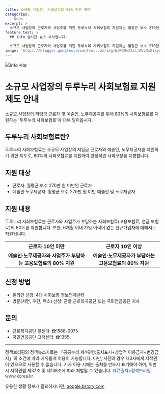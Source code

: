 ```yaml
---
title: 소규모 사업장, 사회보험료 80% 지원 혜택
categories:
  - News
excerpt: >
  소규모 사업장의 근로자와 사업주를 위한 두루누리 사회보험료 지원제는 월평균 보수 270만 원 미만의 근로자와 예술인, 노무제공자를 대상으로 하며 재산세와 종합소득이 일정 수준 이하인 경우를 제외합니다. 지원 대상자는 80%의 사회보험료 지원을 받을 수 있으며, 온라인 및 방문 신청이 가능하며 관련 문의는 근로복지공단과 국민연금공단으로 가능합니다.
feature_text: >
  ## info 실시간 뉴스 속보입니다.

  소규모 사업장의 근로자와 사업주를 위한 두루누리 사회보험료 지원제는 월평균 보수 270만 원 미만의 근로자와 예술인, 노무제공자를 대상으로 하며 재산세와 종합소득이 일정 수준 이하인 경우를 제외합니다. 지원 대상자는 80%의 사회보험료 지원을 받을 수 있으며, 온라인 및 방문 신청이 가능하며 관련 문의는 근로복지공단과 국민연금공단으로 가능합니다.
image: 'https://blogger.googleusercontent.com/img/b/R29vZ2xl/AVvXsEixyZcFfHzMRdzZMjFBmAUKJYCLCGyLL1o632UiGVXcaFdKo_bkvkuCioo0uUKlGfBVcT3P84aROyZIXSBEx3Aw5nCQ3pTgDom1WDC4m8eifvWiAmWEEVb4x6G_l8C0QH225ldMjyaFvpxGEBGNO37VmDTDMHGhJPq73UglMfDca1-0aw/s1600/blogspot.png'
---
```


<p><img src="https://blogger.googleusercontent.com/img/b/R29vZ2xl/AVvXsEixyZcFfHzMRdzZMjFBmAUKJYCLCGyLL1o632UiGVXcaFdKo_bkvkuCioo0uUKlGfBVcT3P84aROyZIXSBEx3Aw5nCQ3pTgDom1WDC4m8eifvWiAmWEEVb4x6G_l8C0QH225ldMjyaFvpxGEBGNO37VmDTDMHGhJPq73UglMfDca1-0aw/s1600/blogspot.png" alt="info 속보" /></p>

<h1>소규모 사업장의 두루누리 사회보험료 지원제도 안내</h1>

<p data-ke-size="size16">소규모 사업장의 저임금 근로자 및 예술인, 노무제공자를 위해 80%의 사회보험료를 지원하는 '두루누리 사회보험료'에 대해 알아봅시다.</p>

<h2>두루누리 사회보험료란?</h2>

<p data-ke-size="size16">두루누리 사회보험료는 소규모 사업장의 저임금 근로자와 예술인, 노무제공자를 지원하기 위한 제도로, 80%의 사회보험료를 지원하여 안정적인 사회보장을 지향합니다.</p>

<h2>지원 대상</h2>

<ul>
    <li>근로자: 월평균 보수 270만 원 미만인 근로자</li>
    <li>예술인·노무제공자: 월평균 보수 270만 원 미만 예술인 및 노무제공자</li>
</ul>

<h2>지원 내용</h2>

<p data-ke-size="size16">두루누리 사회보험료는 근로자와 사업주가 부담하는 사회보험료(고용보험료, 연금 보험료)의 80%를 지원합니다. 또한, 6개월 이내 가입 이력이 없는 신규가입자에 대해서도 지원됩니다.</p>

<table>
    <tr>
        <td style="text-align: center; height: 17px;"><b>근로자 10인 미만</b></td>
        <td style="text-align: center; height: 17px;"><b>근로자 10인 이상</b></td>
    </tr>
    <tr>
        <td style="text-align: center; height: 17px;"><b>예술인·노무제공자와 사업주가 부담하는 고용보험료의 80% 지원</b></td>
        <td style="text-align: center; height: 17px;"><b>예술인·노무제공자가 부담하는 고용보험료의 80% 지원</b></td>
    </tr>
</table>

<h2>신청 방법</h2>

<ul>
    <li>온라인 신청: 4대 사회보험 정보연계센터</li>
    <li>방문(서면, 우편, 팩스) 신청: 관할 근로복지공단 또는 국민연금공단 지사</li>
</ul>

<h2>문의</h2>

<ul>
    <li>근로복지공단 콜센터: ☎1588-0075</li>
    <li>국민연금공단 고객센터: ☎1355</li>
</ul>

<p data-ke-size="size16"></p>

<hr>

<p data-ke-size="size16">정책브리핑의 정책뉴스자료는 「공공누리 제4유형:출처표시+상업적 이용금지+변경금지」의 조건에 따라 자유롭게 이용이 가능합니다. 다만, 사진의 경우 제3자에게 저작권이 있으므로 사용할 수 없습니다. 기사 이용 시에는 출처를 반드시 표기해야 하며, 위반 시 저작권법 제37조 및 제138조에 따라 처벌될 수 있습니다. <span style="color: #1a5490;">자료출처=정책브리핑 www.korea.kr</span></p>
유용한 생활 정보가 필요하시다면, <a href="https://qoogle.tistory.com" rel="dofollow">qoogle.tistory.com</a>


